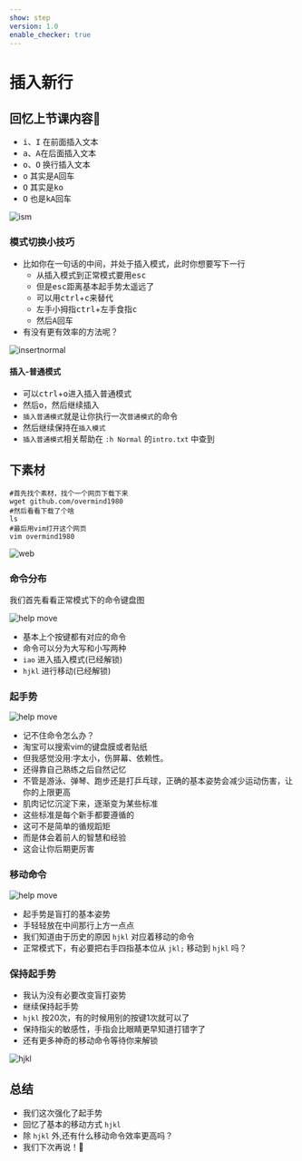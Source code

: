 ```yaml
---
show: step
version: 1.0
enable_checker: true
---
```


# 插入新行

## 回忆上节课内容🤔


- <kbd>i</kbd>、<kbd>I</kbd> 在前面插入文本
- <kbd>a</kbd>、<kbd>A</kbd>在后面插入文本
- <kbd>o</kbd>、<kbd>O</kbd> 换行插入文本
- <kbd>o</kbd> 其实是<kbd>A</kbd><kbd>回车</kbd>
- <kbd>O</kbd> 其实是<kbd>k</kbd><kbd>o</kbd>
- <kbd>O</kbd> 也是<kbd>k</kbd><kbd>A</kbd><kbd>回车</kbd>


![ism](https://labfile.oss.aliyuncs.com/courses/2840/insert-mode-3)

### 模式切换小技巧

- 比如你在一句话的中间，并处于插入模式，此时你想要写下一行
    - 从插入模式到正常模式要用<kbd>esc</kbd>
    - 但是<kbd>esc</kbd>距离基本起手势太遥远了
    - 可以用<kbd>ctrl</kbd>+<kbd>c</kbd>来替代
    - 左手小拇指<kbd>ctrl</kbd>+左手食指<kbd>c</kbd>
    - 然后<kbd>A</kbd><kbd>回车</kbd>
- 有没有更有效率的方法呢？
    
![insertnormal](https://labfile.oss.aliyuncs.com/courses/2840/insertnormal.png)


#### 插入-普通模式

- 可以<kbd>ctrl</kbd>+<kbd>o</kbd>进入插入普通模式
- 然后<kbd>o</kbd>，然后继续插入
- `插入普通模式`就是让你执行一次`普通模式`的命令
- 然后继续保持在`插入模式` 
- `插入普通模式`相关帮助在 `:h Normal` 的`intro.txt` 中查到

## 下素材

```shell 
#首先找个素材，找个一个网页下载下来
wget github.com/overmind1980
#然后看看下载了个啥
ls
#最后用vim打开这个网页
vim overmind1980
```

![web](https://labfile.oss.aliyuncs.com/courses/2840/overmind1980github.png)


### 命令分布

我们首先看看正常模式下的命令键盘图

![help move](https://labfile.oss.aliyuncs.com/courses/2840/vi-keyboard.gif)

- 基本上个按键都有对应的命令
- 命令可以分为大写和小写两种
-  `iao` 进入插入模式(已经解锁)
-  `hjkl` 进行移动(已经解锁)


### 起手势

![help move](https://labfile.oss.aliyuncs.com/courses/2840/fingerPosition.png)

- 记不住命令怎么办？
- 淘宝可以搜索vim的键盘膜或者贴纸
- 但我感觉没用:字太小，伤屏幕、依赖性。
- 还得靠自己熟练之后自然记忆
- 不管是游泳、弹琴、跑步还是打乒乓球，正确的基本姿势会减少运动伤害，让你的上限更高
- 肌肉记忆沉淀下来，逐渐变为某些标准
- 这些标准是每个新手都要遵循的
- 这可不是简单的循规蹈矩
- 而是体会着前人的智慧和经验
- 这会让你后期更厉害


### 移动命令

![help move](https://labfile.oss.aliyuncs.com/courses/2840/ADM3A-keyboard.jpg)

- 起手势是盲打的基本姿势
- 手轻轻放在中间那行上方一点点 
- 我们知道由于历史的原因 `hjkl` 对应着移动的命令
- 正常模式下，有必要把右手四指基本位从 `jkl;` 移动到 `hjkl` 吗？

### 保持起手势

- 我认为没有必要改变盲打姿势
- 继续保持起手势
- `hjkl` 按20次，有的时候用别的按键1次就可以了
- 保持指尖的敏感性，手指会比眼睛更早知道打错字了
- 还有更多神奇的移动命令等待你来解锁


![hjkl](https://labfile.oss.aliyuncs.com/courses/2840/hjkl.png)



## 总结 

- 我们这次强化了起手势
- 回忆了基本的移动方式 `hjkl`
- 除 `hjkl` 外,还有什么移动命令效率更高吗？
- 我们下次再说！👋